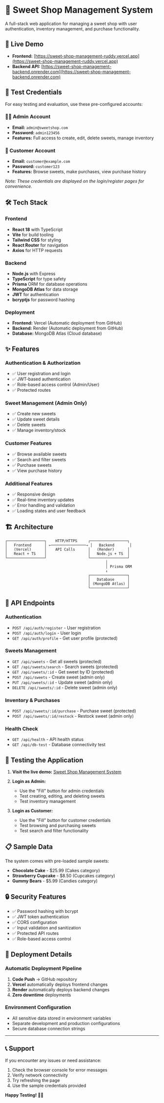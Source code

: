 # 🍬 Sweet Shop Management System

A full-stack web application for managing a sweet shop with user authentication, inventory management, and purchase functionality.

## 🚀 Live Demo

- **Frontend:** [https://sweet-shop-management-ruddy.vercel.app](https://sweet-shop-management-ruddy.vercel.app)
- **Backend API:** [https://sweet-shop-management-backend.onrender.com](https://sweet-shop-management-backend.onrender.com)

## 🧪 Test Credentials

For easy testing and evaluation, use these pre-configured accounts:

### 👨‍💼 Admin Account
- **Email:** `admin@sweetshop.com`
- **Password:** `admin123456`
- **Features:** Full access to create, edit, delete sweets, manage inventory

### 👤 Customer Account  
- **Email:** `customer@example.com`
- **Password:** `customer123`
- **Features:** Browse sweets, make purchases, view purchase history

*Note: These credentials are displayed on the login/register pages for convenience.*

## 🛠️ Tech Stack

### Frontend
- **React 18** with TypeScript
- **Vite** for build tooling
- **Tailwind CSS** for styling
- **React Router** for navigation
- **Axios** for HTTP requests

### Backend
- **Node.js** with Express
- **TypeScript** for type safety
- **Prisma** ORM for database operations
- **MongoDB Atlas** for data storage
- **JWT** for authentication
- **bcryptjs** for password hashing

### Deployment
- **Frontend:** Vercel (Automatic deployment from GitHub)
- **Backend:** Render (Automatic deployment from GitHub)
- **Database:** MongoDB Atlas (Cloud database)

## ✨ Features

### Authentication & Authorization
- ✅ User registration and login
- ✅ JWT-based authentication
- ✅ Role-based access control (Admin/User)
- ✅ Protected routes

### Sweet Management (Admin Only)
- ✅ Create new sweets
- ✅ Update sweet details
- ✅ Delete sweets
- ✅ Manage inventory/stock

### Customer Features
- ✅ Browse available sweets
- ✅ Search and filter sweets
- ✅ Purchase sweets
- ✅ View purchase history

### Additional Features
- ✅ Responsive design
- ✅ Real-time inventory updates
- ✅ Error handling and validation
- ✅ Loading states and user feedback

## 🏗️ Architecture

```
┌─────────────────┐    HTTP/HTTPS     ┌─────────────────┐
│   Frontend      │ ←────────────────→ │   Backend       │
│   (Vercel)      │    API Calls      │   (Render)      │
│   React + TS    │                   │   Node.js + TS  │
└─────────────────┘                   └─────────────────┘
                                              │
                                              │ Prisma ORM
                                              ↓
                                      ┌─────────────────┐
                                      │   Database      │
                                      │ (MongoDB Atlas) │
                                      └─────────────────┘
```

## 🔧 API Endpoints

### Authentication
- `POST /api/auth/register` - User registration
- `POST /api/auth/login` - User login
- `GET /api/auth/profile` - Get user profile (protected)

### Sweets Management
- `GET /api/sweets` - Get all sweets (protected)
- `GET /api/sweets/search` - Search sweets (protected)
- `GET /api/sweets/:id` - Get sweet by ID (protected)
- `POST /api/sweets` - Create sweet (admin only)
- `PUT /api/sweets/:id` - Update sweet (admin only)
- `DELETE /api/sweets/:id` - Delete sweet (admin only)

### Inventory & Purchases
- `POST /api/sweets/:id/purchase` - Purchase sweet (protected)
- `POST /api/sweets/:id/restock` - Restock sweet (admin only)

### Health Check
- `GET /api/health` - API health status
- `GET /api/db-test` - Database connectivity test

## 🧪 Testing the Application

1. **Visit the live demo:** [Sweet Shop Management System](https://sweet-shop-management-ruddy.vercel.app)

2. **Login as Admin:**
   - Use the "Fill" button for admin credentials
   - Test creating, editing, and deleting sweets
   - Test inventory management

3. **Login as Customer:**
   - Use the "Fill" button for customer credentials  
   - Test browsing and purchasing sweets
   - Test search and filter functionality

## 📋 Sample Data

The system comes with pre-loaded sample sweets:
- **Chocolate Cake** - $25.99 (Cakes category)
- **Strawberry Cupcake** - $8.50 (Cupcakes category)  
- **Gummy Bears** - $5.99 (Candies category)

## 🔒 Security Features

- ✅ Password hashing with bcrypt
- ✅ JWT token authentication
- ✅ CORS configuration
- ✅ Input validation and sanitization
- ✅ Protected API routes
- ✅ Role-based access control

## 🚀 Deployment Details

### Automatic Deployment Pipeline
1. **Code Push** → GitHub repository
2. **Vercel** automatically deploys frontend changes
3. **Render** automatically deploys backend changes
4. **Zero downtime** deployments

### Environment Configuration
- All sensitive data stored in environment variables
- Separate development and production configurations
- Secure database connection strings

---

## 📞 Support

If you encounter any issues or need assistance:
1. Check the browser console for error messages
2. Verify network connectivity
3. Try refreshing the page
4. Use the sample credentials provided

**Happy Testing!** 🍭✨